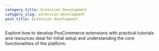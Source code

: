```yaml
---
category_title: Extension Development 
category_slug: extension-development
post_title: Extension development
---
```


Explore how to develop PooCommerce extensions with practical tutorials and resources ideal for initial setup and understanding the core functionalities of the platform.
